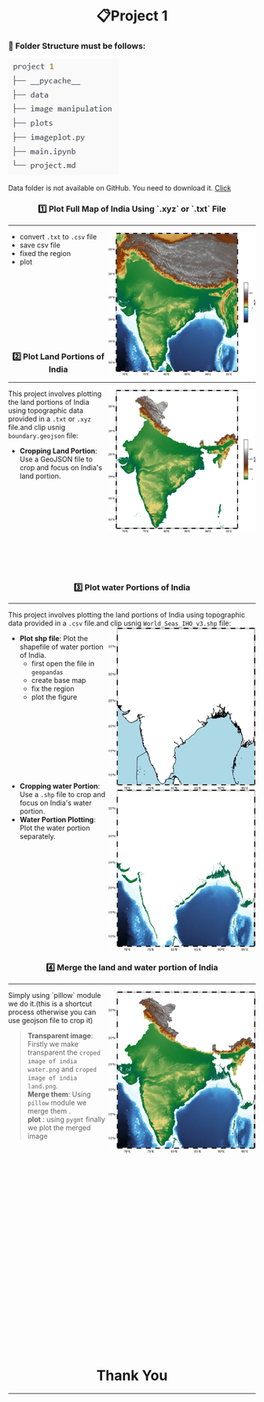 <h1 align="center"> 📋Project 1</h1>

### 📌 Folder Structure must be follows:

<!-- ![Folder Structure](./rough/image.png) -->

<img src="https://github.com/tuhinbidyanta/giri_sir_project/blob/main/project%201/rough/image.png" alt="Folder Structure">

<p>Data folder is not available on GitHub. You need to download it.
<a href="https://drive.google.com/drive/folders/185s6GPg_lCsxFv08o4BXslnWhguH9wIt?usp=drive_link">Click</a>
</p>


<h3 align = "center" > 1️⃣ Plot Full Map of India Using `.xyz` or `.txt` File</h3>

---

<img align ="right" src="https://github.com/tuhinbidyanta/giri_sir_project/blob/main/project%201/plots/Full%20image%20of%20india%20Topography.png" alt="Full Map of India Topography" width="300px">

- convert `.txt` to `.csv` file
- save csv file
- fixed the region 
- plot

<br>
<br>   
<br>   
<br> 
<br>
<br>   
<br>   
<br> 


<h3 align = "center" > 2️⃣ Plot Land Portions of India</h3>

---

<div style="text-align: center;">
    <img align = "right" src="https://github.com/tuhinbidyanta/giri_sir_project/blob/main/project%201/plots/croped%20image%20of%20india%20land.png" alt="Full Map of India Topography" width="300px">
</div>


This project involves plotting the land portions of India using topographic data provided in a `.txt` or `.xyz` file.and clip usnig `boundary.geojson` file:

- **Cropping Land Portion**: Use a GeoJSON file to crop and focus on India's land portion.
<br>
<br>
<br>
<br>
<br>
<br>
<br>
<br>
<br>
<br>
<!-- 2. **Water Portion Plotting**: Plot the water portion separately. -->
<!-- 3. **Shapefile Integration**: Integrate shapefiles to enhance the map with additional geographical features. -->
<!-- 4. **Merging Plots**: Merge the land and water plots together. (Note: Nepal, China, Bhutan, and Bangladesh are not included in the plot.) -->

<!-- -------------------------------------------------------------- -->
<h3 align = "center" >3️⃣ Plot water Portions of India</h3>

---

This project involves plotting the land portions of India using topographic data provided in a `.csv` file.and clip usnig `World_Seas_IHO_v3.shp` file:
<br>
<img align="right" src="https://github.com/tuhinbidyanta/giri_sir_project/blob/main/project%201/plots/croped image of india water.png" alt="water shape" width = "300px">
- **Plot shp file**: Plot the shapefile of water portion of India.</br>
    - first open the file in `geopandas`
    - create base map
    - fix the region
    - plot the figure
<br>
<br>
<br>
<br>
<br>
<br>
<br>
<br>

<img align = "right" src="https://github.com/tuhinbidyanta/giri_sir_project/blob/main/project%201/rough/output.png" alt="land" width = "300px">

- **Cropping water Portion**: Use a `.shp` file to crop and focus on India's water portion.
- **Water Portion Plotting**: Plot the water portion separately.
<br>
<br>
<br>
<br>
<br>
<br>
<br>
<br>
<br>
<br>
<br>
<br>
<!-- 3. **Shapefile Integration**: Integrate shapefiles to enhance the map with additional geographical features. -->
<!-- 4. **Merging Plots**: Merge the land and water plots together. (Note: Nepal, China, Bhutan, and Bangladesh are not included in the plot.) -->
<div style="text-align: center;justify-content:center; display:flex;width:300px;  margin: 0 auto;">
    
</div>
<!-- ---------------------------------------------------------------------------------------------------------------------- -->
<h3 align = "center" >4️⃣ Merge the land and water portion of India</h3>

---

<img align = "right" src="https://github.com/tuhinbidyanta/giri_sir_project/blob/main/project%201/rough/merged.png" alt="land" width="300px">
Simply using `pillow` module we do it.(this is a shortcut process otherwise you can use geojson file to crop it)

> **Transparent image**: Firstly we make transparent the `croped image of india water.png` and `croped image of india land.png`.</br>
>**Merge them**: Using `pillow` module we merge them .</br>
>**plot** : using `pygmt` finally we plot the merged image</br>

<div style="text-align: center; width:300px; margin: 0 auto;">
    
</div>
<br>
<br>
<br>
<br>
<br>
<br>
<br>
<br>
<br>
<br>
<br>
<br>
<br>
<br>
<br>
<br>
<br>
<br>
<br>
<br>
<br>
<br>
<br>
<br>
<h1 align = "center">Thank You </h1>


---

